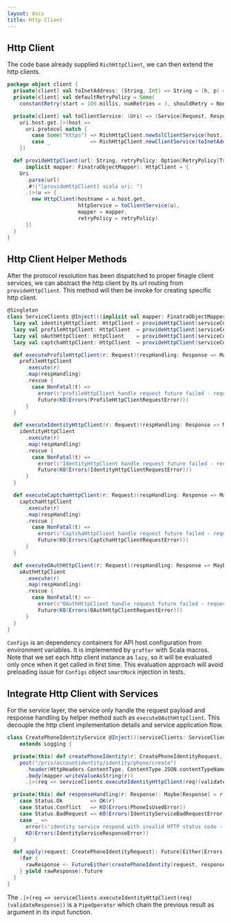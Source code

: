 ```yaml
---
layout: docs
title: Http Client
---
```

## Http Client

The code base already supplied `RichHttpClient`, we can then extend the http clients.  

```scala
package object client {
  private[client] val toInetAddress: (String, Int) => String = (h, p) => s"inet!$h:$p"
  private[client] val defaultRetryPolicy = Some(
    constantRetry(start = 100.millis, numRetries = 3, shouldRetry = NonFatalExceptions))

  private[client] val toClientService: (Uri) => (Service[Request, Response]) = uri =>
    uri.host.get.|>(host =>
      uri.protocol match {
        case Some("https") => RichHttpClient.newSslClientService(host, toInetAddress(host, 443))
        case _             => RichHttpClient.newClientService(toInetAddress(host, uri.port.getOrElse(80)))
    })

  def provideHttpClient(url: String, retryPolicy: Option[RetryPolicy[Try[Response]]] = defaultRetryPolicy)(
      implicit mapper: FinatraObjectMapper): HttpClient = {
    Uri
      .parse(url)
      .#!("[provideHttpClient] scala uri: ")
      .|>(u => {
        new HttpClient(hostname = u.host.get,
                       httpService = toClientService(u),
                       mapper = mapper,
                       retryPolicy = retryPolicy)
      })
  }
}
```  

## Http Client Helper Methods

After the protocol resolution has been dispatched to proper finagle client services, we can abstract the http client by its url routing from `provideHttpClient`. This method will then be invoke for creating specific http client.  

```scala
@Singleton
class ServiceClients @Inject()(implicit val mapper: FinatraObjectMapper, serviceConfigs: Configs) extends Logging {
  lazy val identityHttpClient: HttpClient = provideHttpClient(serviceConfigs.hostConfig.identityHost)
  lazy val profileHttpClient: HttpClient  = provideHttpClient(serviceConfigs.hostConfig.profileHost)
  lazy val oAuthHttpClient: HttpClient    = provideHttpClient(serviceConfigs.hostConfig.oAuthHost)
  lazy val captchaHttpClient: HttpClient  = provideHttpClient(serviceConfigs.hostConfig.captchaHost)

  def executeProfileHttpClient(r: Request)(respHandling: Response => Maybe[Response]): Future[Maybe[Response]] = {
    profileHttpClient
      .execute(r)
      .map(respHandling)
      .rescue {
        case NonFatal(t) =>
          error(s"profileHttpClient handle request future failed - request: $r | exception: $t")
          Future(KO(Errors(ProfileHttpClientRequestError)))
      }
  }

  def executeIdentityHttpClient(r: Request)(respHandling: Response => Maybe[Response]): Future[Maybe[Response]] = {
    identityHttpClient
      .execute(r)
      .map(respHandling)
      .rescue {
        case NonFatal(t) =>
          error(s"IdentityHttpClient handle request future failed - request: $r | exception: $t")
          Future(KO(Errors(IdentityHttpClientRequestError)))
      }
  }

  def executeCaptchaHttpClient(r: Request)(respHandling: Response => Maybe[Response]): Future[Maybe[Response]] = {
    captchaHttpClient
      .execute(r)
      .map(respHandling)
      .rescue {
        case NonFatal(t) =>
          error(s"CaptchaHttpClient handle request future failed - request: $r | exception: $t")
          Future(KO(Errors(CaptchaHttpClientRequestError)))
      }
  }

  def executeOAuthHttpClient(r: Request)(respHandling: Response => Maybe[Response]): Future[Maybe[Response]] = {
    oAuthHttpClient
      .execute(r)
      .map(respHandling)
      .rescue {
        case NonFatal(t) =>
          error(s"OAuthHttpClient handle request future failed - request: $r | exception: $t")
          Future(KO(Errors(OAuthHttpClientRequestError)))
      }
  }
}
```  

`Configs` is an dependency containers for API host configuration from environment variables. It is implemented by `grafter` with Scala macros. Note that we set each http client instance as `lazy`, so it will be evaluated only once when it get called in first time. This evaluation approach will avoid preloading issue for `Configs` object `smartMock` injection in tests.  

## Integrate Http Client with Services

For the service layer, the service only handle the request payload and response handling by helper method such as `executeOAuthHttpClient`. This decouple the http client implementation details and service application flow.  

```scala
class CreatePhoneIdentityService @Inject()(serviceClients: ServiceClients, mapper: FinatraObjectMapper)
    extends Logging {

  private[this] def createPhoneIdentity(r: CreatePhoneIdentityRequest, validateResponse: Response => Maybe[Response]) =
    post("/priv/accountidentity/identity/phone/create")
      .header(HttpHeaders.ContentType, ContentType.JSON.contentTypeName)
      .body(mapper.writeValueAsString(r))
      .|>(req => serviceClients.executeIdentityHttpClient(req)(validateResponse))

  private[this] def responseHandling(r: Response): Maybe[Response] = r.status match {
    case Status.Ok         => OK(r)
    case Status.Conflict   => KO(Errors(PhoneIsUsedError))
    case Status.BadRequest => KO(Errors(IdentityServiceBadRequestError))
    case _ =>
      error(s"identity service respond with invalid HTTP status code - $r")
      KO(Errors(IdentityServiceResponseError))
  }

  def apply(request: CreatePhoneIdentityRequest): Future[Either[Errors, CreateIdentityResponse]] = {
    (for {
      rawResponse <- FutureEither(createPhoneIdentity(request, responseHandling))
    } yield rawResponse).future
  }
}
```

The `.|>(req => serviceClients.executeIdentityHttpClient(req)(validateResponse))` is a `PipeOperator` which chain the previous result as argument in its input function.  
